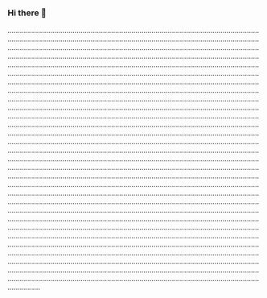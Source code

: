 ### Hi there 👋

........................................................................................................................................................................................................................................................................................................................................................................................................................................................................................................................................................................................................................................................................................................................................................................................................................................................................................................................................................................................................................................................................................................................................................................................................................................................................................................................................................................................................................................................................................................................................................................................................................................................................................................................................................................................................................................................................................................................................................................................................................................................................................................................................................................................................................................................................................................................................................................................................................................................................................................................................................................................................................................................................................................................................................................................................................................................................................................................................................................................................................................................................................................................................................................................................................................................................................................................................................................................................................................................................................................................................................................................................................................................................................................................................................................................................................................................................................